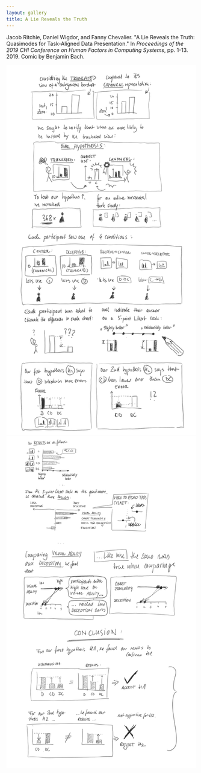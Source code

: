 ```yaml
---
layout: gallery
title: A Lie Reveals the Truth
---
```


Jacob Ritchie, Daniel Wigdor, and Fanny Chevalier. "A Lie Reveals the Truth: Quasimodes for Task-Aligned Data Presentation." In _Proceedings of the 2019 CHI Conference on Human Factors in Computing Systems_, pp. 1-13. 2019. Comic by Benjamin Bach.

![](/assets/gallery/2-1.png)
![](/assets/gallery/2-2.png)
